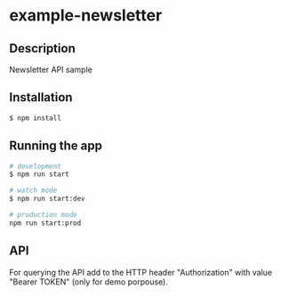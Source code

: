 # example-newsletter

## Description

Newsletter API sample

## Installation

```bash
$ npm install
```

## Running the app

```bash
# development
$ npm run start

# watch mode
$ npm run start:dev

# production mode
npm run start:prod
```

## API

For querying the API add to the HTTP header "Authorization" with value "Bearer TOKEN" (only for demo porpouse).

